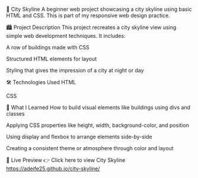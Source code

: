 🌆 City Skyline
A beginner web project showcasing a city skyline using basic HTML and CSS. This is part of my responsive web design practice.

🏙️ Project Description
This project recreates a city skyline view using simple web development techniques. It includes:

A row of buildings made with CSS

Structured HTML elements for layout

Styling that gives the impression of a city at night or day

🛠️ Technologies Used
HTML

CSS

🌟 What I Learned
How to build visual elements like buildings using divs and classes

Applying CSS properties like height, width, background-color, and position

Using display and flexbox to arrange elements side-by-side

Creating a consistent theme or atmosphere through color and layout

🚀 Live Preview
👉 Click here to view City Skyline
https://adeife25.github.io/city-skyline/

